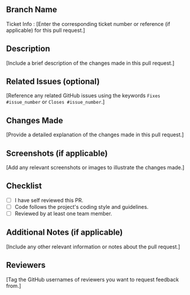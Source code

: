 ## Branch Name

Ticket Info : [Enter the corresponding ticket number or reference (if applicable) for this pull request.]

## Description

[Include a brief description of the changes made in this pull request.]

## Related Issues (optional)

[Reference any related GitHub issues using the keywords `Fixes #issue_number` or `Closes #issue_number`.]


## Changes Made

[Provide a detailed explanation of the changes made in this pull request.]

## Screenshots (if applicable)

[Add any relevant screenshots or images to illustrate the changes made.]

## Checklist

- [ ] I have self reviewed this PR.
- [ ] Code follows the project's coding style and guidelines.
- [ ] Reviewed by at least one team member.

## Additional Notes (if applicable)

[Include any other relevant information or notes about the pull request.]

## Reviewers

[Tag the GitHub usernames of reviewers you want to request feedback from.]
